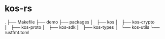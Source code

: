# kos-rs
.
├── Makefile
├── demo
├── packages
│   ├── kos
│   ├── kos-crypto
│   ├── kos-proto
│   ├── kos-sdk
│   ├── kos-types
│   └── kos-utils
└── rustfmt.toml
